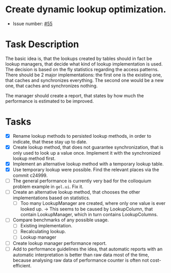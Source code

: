 # Create dynamic lookup optimization.
* Issue number: [\#55](https://codeberg.org/splitcells-net/net.splitcells.network.community/issues/55)
# Task Description
The basic idea is, that the lookups created by tables should in fact be lookup managers,
that decide what kind of lookup implementation is used.
The decision is based on the fly statistics regarding the access patterns.
There should be 2 major implementations:
the first one is the existing one, that caches and synchronizes everything.
The second one would be a new one, that caches and synchronizes nothing.

The manager should create a report, that states by how much the performance
is estimated to be improved.
# Tasks
* [x] Rename lookup methods to persisted lookup methods,
  in order to indicate, that these stay up to date.
* [x] Create lookup method, that does not guarantee synchronization,
  that is only used to look up a value once.
  Implement it with the synchronized lookup method first.
* [x] Implement an alternative lookup method with a temporary lookup table.
* [x] Use temporary lookup were possible.
  Find the relevant places via the commit c24999.
* [ ] The general performance is currently very bad for the 
  colloquium problem example in `gel.ui`.
  Fix it.
* [ ] Create an alternative lookup method, that chooses the other implementations
  based on statistics.
    * [ ] Too many LookupManager are created, where only one value is ever looked up.
      -> This seems to be caused by LookupColumn, that contain LookupManager,
      which in turn contains LookupColumns.
* [ ] Compare benchmarks of any possible usage.
    * [ ] Existing implementation.
    * [ ] Recalculating lookup.
    * [ ] Lookup manager
* [ ] Create lookup manager performance report.
* [ ] Add to performance guidelines the idea,
  that automatic reports with an automatic interpretation is better
  than raw data most of the time,
  because analysing raw data of performance counter is often not cost-efficient.